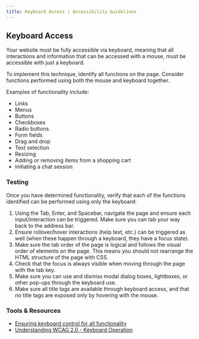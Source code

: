 ```yaml
---
title: Keyboard Access | Accessibility Guidelines
---
```


## Keyboard Access
Your website must be fully accessible via keyboard, meaning that all interactions and information that can be accessed with a mouse, must be accessible with just a keyboard.

To implement this technique, identify all functions on the page. Consider functions performed using both the mouse and keyboard together.

Examples of functionality include:

* Links
* Menus
* Buttons
* Checkboxes
* Radio buttons
* Form fields
* Drag and drop
* Text selection
* Resizing
* Adding or removing items from a shopping cart
* Initiating a chat session

### Testing
Once you have determined functionality, verify that each of the functions identified can be performed using only the keyboard:

1. Using the Tab, Enter, and Spacebar, navigate the page and ensure each input/interaction can be triggered. Make sure you can tab your way back to the address bar.
2. Ensure rollover/hover interactions (help text, etc.) can be triggered as well (when these happen through a keyboard, they have a focus state).
3. Make sure the tab order of the page is logical and follows the visual order of elements on the page. This means you should not rearrange the HTML structure of the page with CSS.
4. Check that the focus is always visible when moving through the page with the tab key.
5. Make sure you can use and dismiss modal dialog boxes, lightboxes, or other pop-ups through the keyboard use.
6. Make sure all title tags are available through keyboard access, and that no title tags are exposed only by hovering with the mouse.

### Tools & Resources
* [Ensuring keyboard control for all functionality](https://www.w3.org/TR/WCAG20-TECHS/G202.html)
* [Understanding WCAG 2.0 - Keyboard Operation](https://www.w3.org/TR/UNDERSTANDING-WCAG20/keyboard-operation-keyboard-operable.html)
